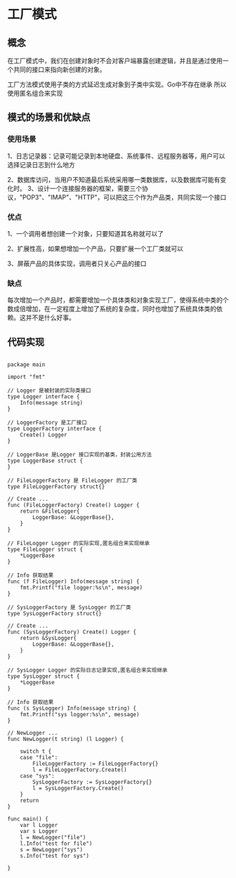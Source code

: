 # 工厂模式

## 概念

在工厂模式中，我们在创建对象时不会对客户端暴露创建逻辑，并且是通过使用一个共同的接口来指向新创建的对象。

工厂方法模式使用子类的方式延迟生成对象到子类中实现。Go中不存在继承 所以使用匿名组合来实现

## 模式的场景和优缺点

### 使用场景

1、日志记录器：记录可能记录到本地硬盘、系统事件、远程服务器等，用户可以选择记录日志到什么地方

2、数据库访问，当用户不知道最后系统采用哪一类数据库，以及数据库可能有变化时。 3、设计一个连接服务器的框架，需要三个协议，"POP3"、"IMAP"、"HTTP"，可以把这三个作为产品类，共同实现一个接口

### 优点

1、一个调用者想创建一个对象，只要知道其名称就可以了

2、扩展性高，如果想增加一个产品，只要扩展一个工厂类就可以

3、屏蔽产品的具体实现，调用者只关心产品的接口

### 缺点

每次增加一个产品时，都需要增加一个具体类和对象实现工厂，使得系统中类的个数成倍增加，在一定程度上增加了系统的复杂度，同时也增加了系统具体类的依赖。这并不是什么好事。

## 代码实现

```golang

package main

import "fmt"

// Logger 是被封装的实际类接口
type Logger interface {
	Info(message string)
}

// LoggerFactory 是工厂接口
type LoggerFactory interface {
	Create() Logger
}

// LoggerBase 是Logger 接口实现的基类，封装公用方法
type LoggerBase struct {
}

// FileLoggerFactory 是 FileLogger 的工厂类
type FileLoggerFactory struct{}

// Create ...
func (FileLoggerFactory) Create() Logger {
	return &FileLogger{
		LoggerBase: &LoggerBase{},
	}
}

// FileLogger Logger 的实际实现,匿名组合来实现继承
type FileLogger struct {
	*LoggerBase
}

// Info 获取结果
func (f FileLogger) Info(message string) {
	fmt.Printf("file logger:%s\n", message)
}

// SysLoggerFactory 是 SysLogger 的工厂类
type SysLoggerFactory struct{}

// Create ...
func (SysLoggerFactory) Create() Logger {
	return &SysLogger{
		LoggerBase: &LoggerBase{},
	}
}

// SysLogger Logger 的实际日志记录实现,匿名组合来实现继承
type SysLogger struct {
	*LoggerBase
}

// Info 获取结果
func (s SysLogger) Info(message string) {
	fmt.Printf("sys logger:%s\n", message)
}

// NewLogger ...
func NewLogger(t string) (l Logger) {

	switch t {
	case "file":
		FileLoggerFactory := FileLoggerFactory{}
		l = FileLoggerFactory.Create()
	case "sys":
		SysLoggerFactory := SysLoggerFactory{}
		l = SysLoggerFactory.Create()
	}
	return
}

func main() {
	var l Logger
	var s Logger
	l = NewLogger("file")
	l.Info("test for file")
	s = NewLogger("sys")
	s.Info("test for sys")

}
```
